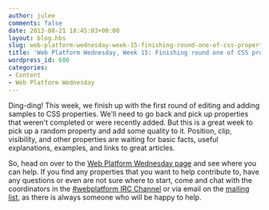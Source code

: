 ```yaml
---
author: julee
comments: false
date: 2013-08-21 18:45:03+00:00
layout: blog.hbs
slug: web-platform-wednesday-week-15-finishing-round-one-of-css-properties
title: 'Web Platform Wednesday, Week 15: Finishing round one of CSS properties'
wordpress_id: 600
categories:
- Content
- Web Platform Wednesday
---
```


Ding-ding! This week, we finish up with the first round of editing and adding samples to CSS properties. We'll need to go back and pick up properties that weren't completed or were recently added. But this is a great week to pick up a random property and add some quality to it. Position, clip, visibility, and other properties are waiting for basic facts, useful explanations, examples, and links to great articles.

So, head on over to the [Web Platform Wednesday page](http://docs.webplatform.org/wiki/Meta:web_platform_wednesday#10_July_2013) and see where you can help. If you find any properties that you want to help contribute to, have any questions or even are not sure where to start, come and chat with the coordinators in the [#webplatform IRC Channel](http://webchat.freenode.net/?channels=webplatform) or via email on the [mailing list](mailto:public-webplatform@w3.org), as there is always someone who will be happy to help.
